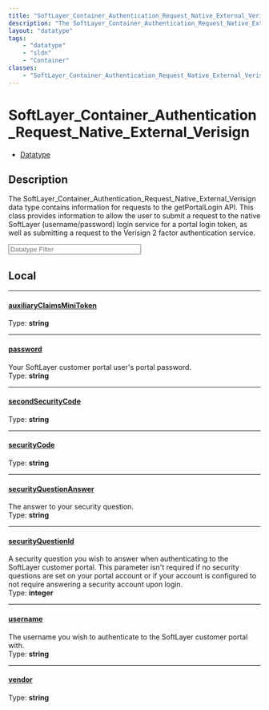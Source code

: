 ```yaml
---
title: "SoftLayer_Container_Authentication_Request_Native_External_Verisign"
description: "The SoftLayer_Container_Authentication_Request_Native_External_Verisign data type contains information for requests to t... "
layout: "datatype"
tags:
    - "datatype"
    - "sldn"
    - "Container"
classes:
    - "SoftLayer_Container_Authentication_Request_Native_External_Verisign"
---
```


# SoftLayer_Container_Authentication_Request_Native_External_Verisign
<div id='service-datatype'>
    <ul id='sldn-reference-tabs'>
        <li id='datatype'> <a href='/reference/datatypes/SoftLayer_Container_Authentication_Request_Native_External_Verisign' >Datatype</a></li>
    </ul>
</div>

## Description 


The SoftLayer_Container_Authentication_Request_Native_External_Verisign data type contains information for requests to the getPortalLogin API. This class provides information to allow the user to submit a request to the native SoftLayer (username/password) login service for a portal login token, as well as submitting a request to the Verisign 2 factor authentication service. 





<!-- Filer BEGIN -->
<div class="view-filters">
        <div class="clearfix">
            <div class="search-input-box">
                <input placeholder="Datatype Filter" onkeyup="titleSearch(inputId='prop-input', divId='properties', elementClass='prop-row')" 
                    type="text" id="prop-input" value="" size="30" maxlength="128" class="form-text">
            </div>
        </div>
</div>
<!-- Filer END -->

<div id="properties" class="content">
<div id="localProperties" class="prop-content" >

## Local
<div class="prop-row">

-----
[auxiliaryClaimsMiniToken]: #auxiliaryclaimsminitoken
#### [auxiliaryClaimsMiniToken]
  
<span class="type-label">Type: </span>**string**  



</div>
<div class="prop-row">

-----
[password]: #password
#### [password]
Your SoftLayer customer portal user's portal password.  
<span class="type-label">Type: </span>**string**  



</div>
<div class="prop-row">

-----
[secondSecurityCode]: #secondsecuritycode
#### [secondSecurityCode]
  
<span class="type-label">Type: </span>**string**  



</div>
<div class="prop-row">

-----
[securityCode]: #securitycode
#### [securityCode]
  
<span class="type-label">Type: </span>**string**  



</div>
<div class="prop-row">

-----
[securityQuestionAnswer]: #securityquestionanswer
#### [securityQuestionAnswer]
The answer to your security question.  
<span class="type-label">Type: </span>**string**  



</div>
<div class="prop-row">

-----
[securityQuestionId]: #securityquestionid
#### [securityQuestionId]
A security question you wish to answer when authenticating to the SoftLayer customer portal. This parameter isn't required if no security questions are set on your portal account or if your account is configured to not require answering a security account upon login.  
<span class="type-label">Type: </span>**integer**  



</div>
<div class="prop-row">

-----
[username]: #username
#### [username]
The username you wish to authenticate to the SoftLayer customer portal with.  
<span class="type-label">Type: </span>**string**  



</div>
<div class="prop-row">

-----
[vendor]: #vendor
#### [vendor]
  
<span class="type-label">Type: </span>**string**  



</div>
</div>
<!-- LOCAL PROPERTY END -->

</div>


